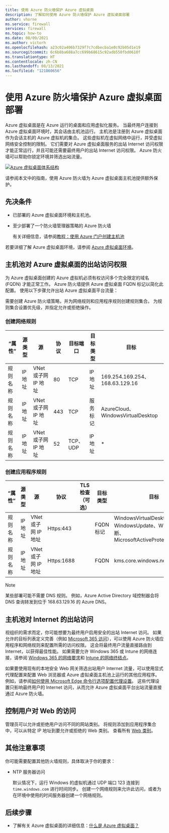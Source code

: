 ```yaml
---
title: 使用 Azure 防火墙保护 Azure 虚拟桌面
description: 了解如何使用 Azure 防火墙保护 Azure 虚拟桌面部署
author: vhorne
ms.service: firewall
services: firewall
ms.topic: how-to
ms.date: 08/09/2021
ms.author: victorh
ms.openlocfilehash: a23c02a406b7329f7c7cdbecba1e0c92b05d1e19
ms.sourcegitcommit: 6c6b8ba688a7cc699b68615c92adb550fbd0610f
ms.translationtype: HT
ms.contentlocale: zh-CN
ms.lasthandoff: 08/13/2021
ms.locfileid: "121860656"
---
```

# <a name="use-azure-firewall-to-protect-azure-virtual-desktop-deployments"></a>使用 Azure 防火墙保护 Azure 虚拟桌面部署

Azure 虚拟桌面是在 Azure 运行的桌面和应用虚拟化服务。 当最终用户连接到 Azure 虚拟桌面环境时，其会话由主机池运行。 主机池是注册到 Azure 虚拟桌面作为会话主机的 Azure 虚拟机的集合。 这些虚拟机在虚拟网络中运行，并受虚拟网络安全控制的限制。 它们需要对 Azure 虚拟桌面服务的出站 Internet 访问权限才能正常运行，并且可能还需要最终用户的出站 Internet 访问权限。 Azure 防火墙可以帮助你锁定环境并筛选出站流量。

[ ![Azure 虚拟桌面体系结构](media/protect-windows-virtual-desktop/windows-virtual-desktop-architecture-diagram.png) ](media/protect-windows-virtual-desktop/windows-virtual-desktop-architecture-diagram.png#lightbox)

请参阅本文中的指南，使用 Azure 防火墙为 Azure 虚拟桌面主机池提供额外保护。

## <a name="prerequisites"></a>先决条件


 - 已部署的 Azure 虚拟桌面环境和主机池。
 - 至少部署了一个防火墙管理器策略的 Azure 防火墙 

   有关详细信息，请参阅[教程：使用 Azure 门户创建主机池](../virtual-desktop/create-host-pools-azure-marketplace.md)

若要详细了解 Azure 虚拟桌面环境，请参阅 [Azure 虚拟桌面环境](../virtual-desktop/environment-setup.md)。

## <a name="host-pool-outbound-access-to-azure-virtual-desktop"></a>主机池对 Azure 虚拟桌面的出站访问权限

为 Azure 虚拟桌面创建的 Azure 虚拟机必须有权访问多个完全限定的域名 (FQDN) 才能正常工作。 Azure 防火墙提供 Azure 虚拟桌面 FQDN 标记以简化此配置。 使用以下步骤允许出站 Azure 虚拟桌面平台流量：

需要创建 Azure 防火墙策略，并为网络规则和应用程序规则创建规则集合。 为规则集合设置优先级，并指定允许或拒绝操作。 

### <a name="create-network-rules"></a>创建网络规则

| “属性” | 源类型 | 源 | 协议 | 目标端口 | 目标类型 | 目标 
--- | --- | --- | --- | --- | --- | ---
| 规则名称 | IP 地址 | VNet 或子网 IP 地址 | 80 | TCP |  IP 地址 | 169.254.169.254、168.63.129.16
| 规则名称 | IP 地址 | VNet 或子网 IP 地址 | 443 | TCP | 服务标记 | AzureCloud、WindowsVirtualDesktop
| 规则名称 | IP 地址 | VNet 或子网 IP 地址 | 52 | TCP、UDP | IP 地址 | *


### <a name="create-application-rules"></a>创建应用程序规则 

| “属性” | 源类型 | 源 | 协议 | TLS 检查（可选） | 目标类型 | 目标 
--- | --- | --- | --- | --- | --- | ---
| 规则名称 | IP 地址 | VNet 或子网 IP 地址 | Https:443 | | FQDN 标记 | WindowsVirtualDesktop、WindowsUpdate、Windows 诊断、MicrosoftActiveProtectionService |
| 规则名称 | IP 地址 | VNet 或子网 IP 地址 | Https:1688 | | FQDN | kms.core.windows.net 

> [!NOTE]
> 某些部署可能不需要 DNS 规则。 例如，Azure Active Directory 域控制器会将 DNS 查询转发到位于 168.63.129.16 的 Azure DNS。

## <a name="host-pool-outbound-access-to-the-internet"></a>主机池对 Internet 的出站访问

视组织的需求而定，你可能想要为最终用户启用安全的出站 Internet 访问。 如果允许的目标列表定义完善（例如 [Microsoft 365 访问](/microsoft-365/enterprise/microsoft-365-ip-web-service)），可以使用 Azure 防火墙应用程序和网络规则来配置所需的访问权限。 这会将最终用户流量直接路由到 Internet，以获得最佳性能。 如果需要允许 Windows 365 或 Intune 的网络连接，请参阅 [Windows 365 的网络要求](/windows-365/requirements-network#allow-network-connectivity)和 [Intune 的网络终结点](/mem/intune/fundamentals/intune-endpoints)。

如果要使用现有的本地安全 Web 网关筛选出站用户 Internet 流量，可以使用显式代理配置来配置 Web 浏览器或 Azure 虚拟桌面主机池上运行的其他应用程序。 例如，请参阅[如何使用 Microsoft Edge 命令行选项配置代理设置](/deployedge/edge-learnmore-cmdline-options-proxy-settings)。 这些代理设置只影响最终用户的 Internet 访问，从而允许 Azure 虚拟桌面平台出站流量直接通过 Azure 防火墙。 

## <a name="control-user-access-to-the-web"></a>控制用户对 Web 的访问

管理员可以允许或拒绝用户访问不同的网站类别。 将规则添加到应用程序集合中，可以从特定 IP 地址到要允许或拒绝的 Web 类别。 查看所有 [Web 类别](web-categories.md)。 

## <a name="additional-considerations"></a>其他注意事项

你可能需要配置其他防火墙规则，具体取决于你的要求：

- NTP 服务器访问

  默认情况下，运行 Windows 的虚拟机通过 UDP 端口 123 连接到 `time.windows.com` 进行时间同步。 创建一个网络规则来允许此访问，或者为在环境中使用的时间服务器创建一个网络规则。

## <a name="next-steps"></a>后续步骤

- 了解有关 Azure 虚拟桌面的详细信息：[什么是 Azure 虚拟桌面？](../virtual-desktop/overview.md)
